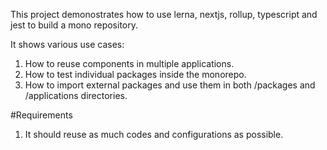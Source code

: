 This project demonostrates how to use lerna, nextjs, rollup, typescript and jest to build a mono repository. 

It shows various use cases:

1. How to reuse components in multiple applications.
2. How to test individual packages inside the monorepo.
3. How to import external packages and use them in both /packages and /applications directories.

#Requirements
1. It should reuse as much codes and configurations as possible.
